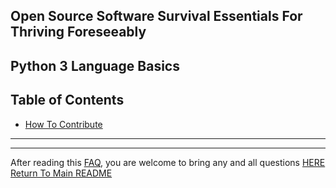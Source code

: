 ## Open Source Software Survival Essentials For Thriving Foreseeably

## Python 3 Language Basics

## Table of Contents

- [How To Contribute](#how-to-contribute)

---


---

After reading this [FAQ](pages/faq.md), you are welcome to bring any and all questions [HERE](https://www.facebook.com/groups/BigDataProcessing)  
[Return To Main README](../README.md)